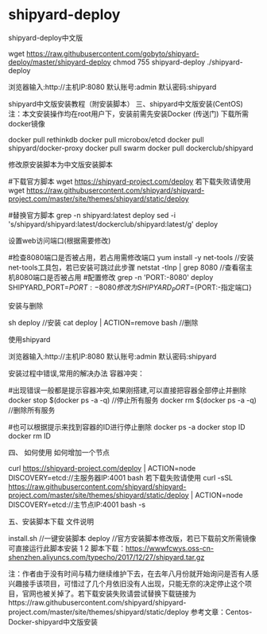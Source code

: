 # shipyard-deploy
shipyard-deploy中文版

wget https://raw.githubusercontent.com/gobyto/shipyard-deploy/master/shipyard-deploy
chmod 755 shipyard-deploy
./shipyard-deploy

浏览器输入:http://主机IP:8080
默认账号:admin
默认密码:shipyard


shipyard中文版安装教程（附安装脚本）
三、shipyard中文版安装(CentOS)
注：本文安装操作均在root用户下，安装前需先安装Docker (传送门)
下载所需docker镜像

docker pull rethinkdb
docker pull microbox/etcd
docker pull shipyard/docker-proxy
docker pull swarm
docker pull dockerclub/shipyard

修改原安装脚本为中文版安装脚本

#下载官方脚本
wget https://shipyard-project.com/deploy
若下载失败请使用
wget https://raw.githubusercontent.com/shipyard/shipyard-project.com/master/site/themes/shipyard/static/deploy

#替换官方脚本
grep -n shipyard:latest deploy
sed -i 's/shipyard\/shipyard:latest/dockerclub\/shipyard:latest/g' deploy

设置web访问端口(根据需要修改)

#检查8080端口是否被占用，若占用需修改端口
yum install -y net-tools    //安装net-tools工具包，若已安装可跳过此步骤
netstat -tlnp | grep 8080   //查看宿主机8080端口是否被占用
#配置修改
grep -n 'PORT:-8080' deploy
SHIPYARD_PORT=${PORT:-8080}
修改为
SHIPYARD_PORT=${PORT:-指定端口}

安装与删除

sh deploy                                //安装
cat deploy | ACTION=remove bash          //删除

使用shipyard

浏览器输入:http://主机IP:8080
默认账号:admin
默认密码:shipyard

安装过程中错误,常用的解决办法
容器冲突：

#出现错误一般都是提示容器冲突,如果刚搭建,可以直接把容器全部停止并删除
docker stop $(docker ps -a -q)        //停止所有服务
docker rm $(docker ps -a -q)          //删除所有服务

#也可以根据提示来找到容器的ID进行停止删除
docker ps -a
docker stop ID
docker rm ID

四、 如何使用
如何增加一个节点

curl https://shipyard-project.com/deploy | ACTION=node DISCOVERY=etcd://主服务器IP:4001 bash 
若下载失败请使用
curl -sSL  https://raw.githubusercontent.com/shipyard/shipyard-project.com/master/site/themes/shipyard/static/deploy | ACTION=node DISCOVERY=etcd://主节点IP:4001 bash -s

五、安装脚本下载
文件说明

install.sh      //一键安装脚本
deploy          //官方安装脚本修改版，若已下载前文所需镜像可直接运行此脚本安装
1
2
脚本下载：https://wwwfcwys.oss-cn-shenzhen.aliyuncs.com/typecho/2017/12/27/shipyard.tar.gz

注：作者由于没有时间与精力继续维护下去，在去年八月份就开始询问是否有人感兴趣接手该项目，可惜过了几个月依旧没有人出现，只能无奈的决定停止这个项目，官网也被关掉了。若下载安装失败请尝试替换下载链接为https://raw.githubusercontent.com/shipyard/shipyard-project.com/master/site/themes/shipyard/static/deploy
参考文章：Centos-Docker-shipyard中文版安装
